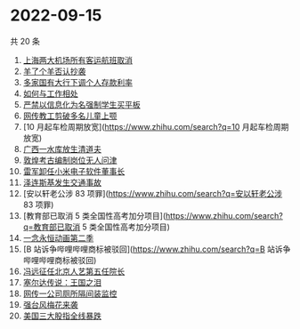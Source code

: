 # 2022-09-15

共 20 条

<!-- BEGIN -->
<!-- 最后更新时间 Thu Sep 15 2022 18:13:16 GMT+0800 (China Standard Time) -->

1. [上海两大机场所有客运航班取消](https://www.zhihu.com/search?q=上海两大机场所有客运航班取消)
1. [羊了个羊否认抄袭](https://www.zhihu.com/search?q=羊了个羊否认抄袭)
1. [多家国有大行下调个人存款利率](https://www.zhihu.com/search?q=多家国有大行下调个人存款利率)
1. [如何与工作相处](https://www.zhihu.com/search?q=如何与工作相处)
1. [严禁以信息化为名强制学生买平板](https://www.zhihu.com/search?q=严禁以信息化为名强制学生买平板)
1. [网传教工剪破多名儿童上颚](https://www.zhihu.com/search?q=网传教工剪破多名儿童上颚)
1. [10 月起车检周期放宽](https://www.zhihu.com/search?q=10 月起车检周期放宽)
1. [广西一水库放生清道夫](https://www.zhihu.com/search?q=广西一水库放生清道夫)
1. [敦煌考古编制岗位无人问津](https://www.zhihu.com/search?q=敦煌考古编制岗位无人问津)
1. [雷军卸任小米电子软件董事长](https://www.zhihu.com/search?q=雷军卸任小米电子软件董事长)
1. [泽连斯基发生交通事故](https://www.zhihu.com/search?q=泽连斯基发生交通事故)
1. [安以轩老公涉 83 项罪](https://www.zhihu.com/search?q=安以轩老公涉 83 项罪)
1. [教育部已取消 5 类全国性高考加分项目](https://www.zhihu.com/search?q=教育部已取消 5 类全国性高考加分项目)
1. [一念永恒动画第二季](https://www.zhihu.com/search?q=一念永恒动画第二季)
1. [B 站诉争哔哩哔哩商标被驳回](https://www.zhihu.com/search?q=B 站诉争哔哩哔哩商标被驳回)
1. [冯远征任北京人艺第五任院长](https://www.zhihu.com/search?q=冯远征任北京人艺第五任院长)
1. [塞尔达传说：王国之泪](https://www.zhihu.com/search?q=塞尔达传说：王国之泪)
1. [网传一公司厕所隔间装监控](https://www.zhihu.com/search?q=网传一公司厕所隔间装监控)
1. [强台风梅花来袭](https://www.zhihu.com/search?q=强台风梅花来袭)
1. [美国三大股指全线暴跌](https://www.zhihu.com/search?q=美国三大股指全线暴跌)

<!-- END -->
